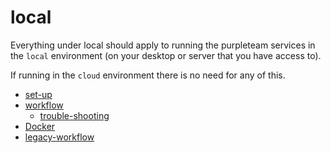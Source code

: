 # local

Everything under local should apply to running the purpleteam services in the `local` environment (on your desktop or server that you have access to).

If running in the `cloud` environment there is no need for any of this.

* [set-up](local/local-setup.md)
* [workflow](local/local-workflow.md)
  * [trouble-shooting](local/workflow/trouble-shooting.md)
* [Docker](local/local-Docker.md)
* [legacy-workflow](local/legacy-workflow.md)
